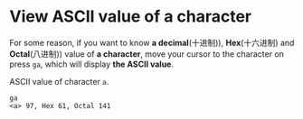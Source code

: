 # View ASCII value of a character

For some reason, if you want to know **a decimal**(十进制)), **Hex**(十六进制) and **Octal**(八进制)) value of **a character**, move your cursor to the character on press `ga`, which will display **the ASCII value**.

ASCII value of character `a`.
```
ga
<a> 97, Hex 61, Octal 141
```
